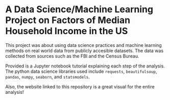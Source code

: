 # A Data Science/Machine Learning Project on Factors of Median Household Income in the US

This project was about using data science practices and machine learning methods on real world data from publicly accesible datasets. The data was collected from sources such as the FBI and the Census Bureau.

Provided is a Jupyter notebook tutorial explaining each step of the analysis. The python data science libraries used include `requests`, `beautifulsoup`, `pandas`, `numpy`, `seaborn`, and `statsmodels`.

Also, the website linked to this repository is a great visual for the entire analysis!
